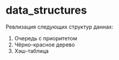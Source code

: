 # data_structures
Ревлизация следующих структур даннах:
1) Очередь с приоритетом
2) Чёрно-красное дерево
3) Хэш-таблица
